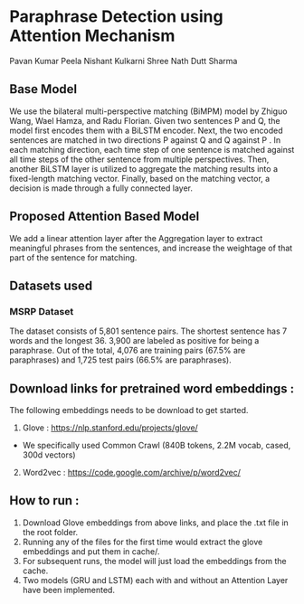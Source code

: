 # Paraphrase Detection using Attention Mechanism
Pavan Kumar Peela
Nishant Kulkarni
Shree Nath Dutt Sharma

## Base Model
We use the bilateral multi-perspective matching (BiMPM) model by Zhiguo Wang, Wael Hamza, and Radu Florian.
Given two sentences P and Q, the model first encodes them with a BiLSTM encoder. Next, the two encoded
sentences are matched in two directions P against Q and Q against P . In each matching direction, each time
step of one sentence is matched against all time steps of the other sentence from multiple perspectives.
Then, another BiLSTM layer is utilized to aggregate the matching results into a fixed-length
matching vector. Finally, based on the matching vector, a decision is made through a fully connected layer.

## Proposed Attention Based Model
We add a linear attention layer after the Aggregation layer to extract meaningful phrases from the sentences,
and increase the weightage of that part of the sentence for matching.


## Datasets used
### MSRP Dataset
The dataset consists of 5,801 sentence pairs.  The shortest sentence has 7 words and the longest 36.
3,900 are labeled as positive for being a paraphrase. Out of the total, 4,076 are training
pairs (67.5% are paraphrases) and 1,725 test pairs (66.5% are paraphrases).


## Download links for pretrained word embeddings :
The following embeddings needs to be download to get started.

1. Glove : https://nlp.stanford.edu/projects/glove/
  - We specifically used Common Crawl (840B tokens, 2.2M vocab, cased, 300d vectors)
  
2. Word2vec : https://code.google.com/archive/p/word2vec/


## How to run :
1. Download Glove embeddings from above links, and place the .txt file in the root folder.
2. Running any of the files for the first time would extract the glove embeddings and put them in cache/.
3. For subsequent runs, the model will just load the embeddings from the cache.
4. Two models (GRU and LSTM) each with and without an Attention Layer have been implemented.

